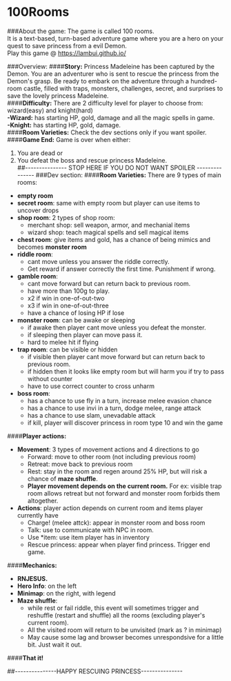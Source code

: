 # 100Rooms

###About the game:
The game is called 100 rooms.<br>
It is a text-based, turn-based adventure game where you are a hero on your quest to save princess from a evil Demon.<br>
Play this game @ https://lambui.github.io/<br>

###Overview:
####**Story:**
Princess Madeleine has been captured by the Demon. You are an adventurer who is sent to rescue the princess from the Demon's grasp.
Be ready to embark on the adventure through a hundred-room castle, filled with traps, monsters, challenges, secret, and surprises to save the lovely princess Madeleine.<br>
####**Difficulty:**
There are 2 difficulty level for player to choose from: wizard(easy) and knight(hard)<br>
**-Wizard:** has starting HP, gold, damage and all the magic spells in game.<br>
**-Knight:** has starting HP, gold, damage.<br>
####**Room Varieties:**
Check the dev sections only if you want spoiler.
####**Game End:**
Game is over when either:<br>
1. You are dead or<br>
2. You defeat the boss and rescue princess Madeleine.<br>
##--------------- STOP HERE IF YOU DO NOT WANT SPOILER ---------------
###Dev section:
####**Room Varieties:**
There are 9 types of main rooms:
- **empty room**
- **secret room**: same with empty room but player can use items to uncover drops
- **shop room**: 2 types of shop room:
  - merchant shop: sell weapon, armor, and mechanial items
  - wizard shop: teach magical spells and sell magical items
- **chest room**: give items and gold, has a chance of being mimics and becomes **monster room**
- **riddle room**: 
  - cant move unless you answer the riddle correctly.
  - Get reward if answer correctly the first time. Punishment if wrong.
- **gamble room**: 
  - cant move forward but can return back to previous room.
  - have more than 100g to play.
  - x2 if win in one-of-out-two
  - x3 if win in one-of-out-three
  - have a chance of losing HP if lose
- **monster room**: can be awake or sleeping
  - if awake then player cant move unless you defeat the monster.
  - if sleeping then player can move pass it.
  - hard to melee hit if flying
- **trap room**: can be visible or hidden
  - if visible then player cant move forward but can return back to previous room.
  - if hidden then it looks like empty room but will harm you if try to pass without counter
  - have to use correct counter to cross unharm
- **boss room**:
  - has a chance to use fly in a turn, increase melee evasion chance
  - has a chance to use invi in a turn, dodge melee, range attack
  - has a chance to use slam, unevadable attack
  - if kill, player will discover princess in room type 10 and win the game

####**Player actions:**
- **Movement**: 3 types of movement actions and 4 directions to go
  - Forward: move to other room (not including previous room)
  - Retreat: move back to previous room
  - Rest: stay in the room and regen around 25% HP, but will risk a chance of **maze shuffle**.
  - **Player movement depends on the current room.** For ex: visible trap room allows retreat but not forward and monster room forbids them altogether.
- **Actions**: player action depends on current room and items player currently have
  - Charge! (melee attck): appear in monster room and boss room
  - Talk: use to communicate with NPC in room.
  - Use *item: use item player has in inventory
  - Rescue princess: appear when player find princess. Trigger end game.
  
####**Mechanics:**
- **RNJESUS.**
- **Hero Info**: on the left
- **Minimap**: on the right, with legend
- **Maze shuffle**: 
  - while rest or fail riddle, this event will sometimes trigger and reshuffle (restart and shuffle) all the rooms (excluding player's current room).
  - All the visited room will return to be unvisited (mark as ? in minimap)
  - May cause some lag and browser becomes unrespondsive for a little bit. Just wait it out.

####**That it!**

##---------------HAPPY RESCUING PRINCESS---------------








